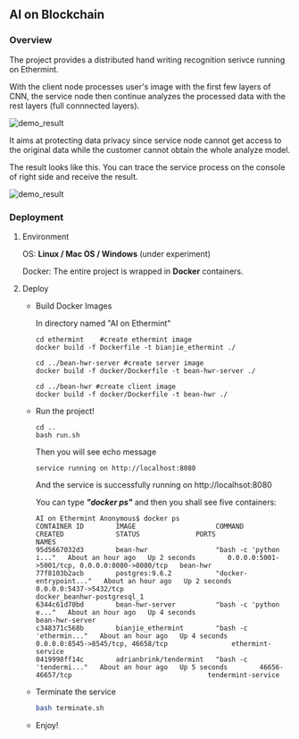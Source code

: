 ## **AI on Blockchain**

### Overview

The project provides a distributed hand writing recognition serivce running on Ethermint.

With the client node processes user's image with the first few layers of CNN, the service node then continue analyzes the processed data with the rest layers (full connnected layers).

![demo_result](https://github.com/my-HenryS/AI-on-Ethermint/blob/master/bean-hwr/static/images/Model_Illustration.png)

It aims at protecting data privacy since service node cannot get access to the original data while the customer cannot obtain the whole analyze model.

The result looks like this. You can trace the service process on the console of right side and receive the result.

![demo_result](https://github.com/my-HenryS/AI-on-Ethermint/blob/master/bean-hwr/static/images/result_image.png)



### Deployment

1. Environment

   OS: **Linux / Mac OS / Windows** (under experiment)

   Docker: The entire project is wrapped in **Docker** containers.

2. Deploy

   - Build Docker Images

     In directory named "AI on Ethermint"

     ```shell
     cd ethermint    #create ethermint image
     docker build -f Dockerfile -t bianjie_ethermint ./

     cd ../bean-hwr-server #create server image
     docker build -f docker/Dockerfile -t bean-hwr-server ./

     cd ../bean-hwr #create client image
     docker build -f docker/Dockerfile -t bean-hwr ./

     ```

   - Run the project!

     ```shell
     cd ..
     bash run.sh
     ```

     Then you will see echo message

     ```
     service running on http://localhost:8080
     ```

     And the service is successfully running on http://localhsot:8080

     You can type ***"docker ps"*** and then you shall see five containers:

     ```shell
     AI on Ethermint Anonymous$ docker ps
     CONTAINER ID        IMAGE                    COMMAND                  CREATED             STATUS              PORTS                                            NAMES
     95d5667032d3        bean-hwr                 "bash -c 'python i..."   About an hour ago   Up 2 seconds        0.0.0.0:5001->5001/tcp, 0.0.0.0:8080->8080/tcp   bean-hwr
     77f8103b2acb        postgres:9.6.2           "docker-entrypoint..."   About an hour ago   Up 2 seconds        0.0.0.0:5437->5432/tcp                           docker_beanhwr-postgresql_1
     6344c61d70bd        bean-hwr-server          "bash -c 'python e..."   About an hour ago   Up 4 seconds                                                         bean-hwr-server
     c348371c568b        bianjie_ethermint        "bash -c 'ethermin..."   About an hour ago   Up 4 seconds        0.0.0.0:8545->8545/tcp, 46658/tcp                ethermint-service
     0419998ff14c        adrianbrink/tendermint   "bash -c 'tendermi..."   About an hour ago   Up 5 seconds        46656-46657/tcp                                  tendermint-service
     ```

   - Terminate the service

     ```bash
     bash terminate.sh
     ```

   - Enjoy!